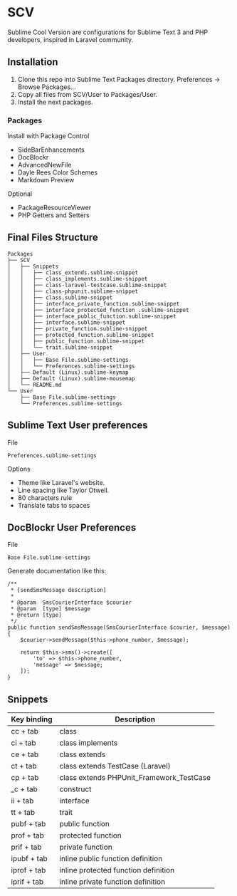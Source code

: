 # SCV
Sublime Cool Version are configurations for Sublime Text 3 and PHP developers, inspired in Laravel community.

## Installation
1. Clone this repo into Sublime Text Packages directory. Preferences -> Browse Packages...
2. Copy all files from SCV/User to Packages/User.
3. Install the next packages.

### Packages
Install with Package Control

+ SideBarEnhancements
+ DocBlockr
+ AdvancedNewFile
+ Dayle Rees Color Schemes
+ Markdown Preview

Optional
+ PackageResourceViewer
+ PHP Getters and Setters

## Final Files Structure
    Packages
    ├── SCV
    │   ├── Snippets
    │   │   ├── class_extends.sublime-snippet
    │   │   ├── class_implements.sublime-snippet
    │   │   ├── class-laravel-testcase.sublime-snippet
    │   │   ├── class-phpunit.sublime-snippet
    │   │   ├── class.sublime-snippet
    │   │   ├── interface_private_function.sublime-snippet
    │   │   ├── interface_protected_function .sublime-snippet
    │   │   ├── interface_public_function.sublime-snippet
    │   │   ├── interface.sublime-snippet
    │   │   ├── private_function.sublime-snippet
    │   │   ├── protected_function.sublime-snippet
    │   │   ├── public_function.sublime-snippet
    │   │   └── trait.sublime-snippet
    │   ├── User
    │   │   ├── Base File.sublime-settings
    │   │   └── Preferences.sublime-settings
    │   ├── Default (Linux).sublime-keymap
    │   ├── Default (Linux).sublime-mousemap
    │   └── README.md
    └── User
        ├── Base File.sublime-settings
        └── Preferences.sublime-settings


## Sublime Text User preferences
File

    Preferences.sublime-settings

Options
+ Theme like Laravel's website.
+ Line spacing like Taylor Otwell.
+ 80 characters rule
+ Translate tabs to spaces


## DocBlockr User Preferences
File

    Base File.sublime-settings

Generate documentation like this:

    /**
     * [sendSmsMessage description]
     *
     * @param  SmsCourierInterface $courier
     * @param  [type] $message
     * @return [type]
     */
    public function sendSmsMessage(SmsCourierInterface $courier, $message)
    {
        $courier->sendMessage($this->phone_number, $message);

        return $this->sms()->create([
            'to' => $this->phone_number,
            'message' => $message;
        ]);     
    }

## Snippets

| Key binding | Description |
|----------|------|
| cc + tab | class |
| ci + tab | class implements |
| ce + tab | class extends |
| ct + tab | class extends TestCase (Laravel) |
| cp + tab | class extends PHPUnit_Framework_TestCase |
| _c + tab | construct |
| ii + tab | interface |
| tt + tab | trait |
| pubf + tab | public function |
| prof + tab | protected function |
| prif + tab | private function |
| ipubf + tab | inline public function definition |
| iprof + tab | inline protected function definition |
| iprif + tab | inline private function definition |
